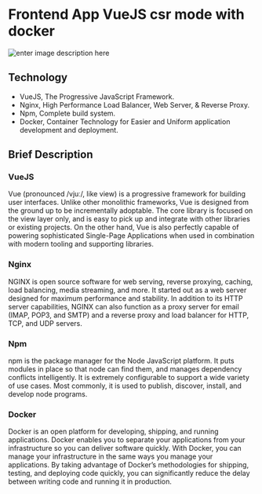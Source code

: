 # Frontend App VueJS csr mode with docker

![enter image description here](https://encrypted-tbn0.gstatic.com/images?q=tbn%3AANd9GcR7VhCisNwUpmqEdbCs_nGLF_7YdN2JDQstsCXjdKP5iFQmnCLK)

## Technology

- VueJS, The Progressive JavaScript Framework.
- Nginx, High Performance Load Balancer, Web Server, & Reverse Proxy.
- Npm, Complete build system.
- Docker, Container Technology for Easier and Uniform application development and deployment.

## Brief Description

### VueJS

Vue (pronounced /vjuː/, like view) is a progressive framework for building user interfaces. Unlike other monolithic frameworks, Vue is designed from the ground up to be incrementally adoptable. The core library is focused on the view layer only, and is easy to pick up and integrate with other libraries or existing projects. On the other hand, Vue is also perfectly capable of powering sophisticated Single-Page Applications when used in combination with modern tooling and supporting libraries.

### Nginx

NGINX is open source software for web serving, reverse proxying, caching, load balancing, media streaming, and more. It started out as a web server designed for maximum performance and stability. In addition to its HTTP server capabilities, NGINX can also function as a proxy server for email (IMAP, POP3, and SMTP) and a reverse proxy and load balancer for HTTP, TCP, and UDP servers.

### Npm

npm is the package manager for the Node JavaScript platform. It puts modules in place so that node can find them, and manages dependency conflicts intelligently. It is extremely configurable to support a wide variety of use cases. Most commonly, it is used to publish, discover, install, and develop node programs.

### Docker

Docker is an open platform for developing, shipping, and running applications. Docker enables you to separate your applications from your infrastructure so you can deliver software quickly. With Docker, you can manage your infrastructure in the same ways you manage your applications. By taking advantage of Docker’s methodologies for shipping, testing, and deploying code quickly, you can significantly reduce the delay between writing code and running it in production.
